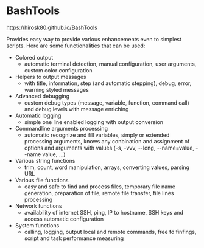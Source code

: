 # BashTools

https://hirosk80.github.io/BashTools

Provides easy way to provide various enhancements even to simplest scripts. Here are some functionalities that can be used:

* Colored output
  - automatic terminal detection, manual configuration, user arguments, custom color configuration
* Helpers to output messages
  - with title, information, step (and automatic stepping), debug, error, warning styled messages
* Advanced debugging
  - custom debug types (message, variable, function, command call) and debug levels with message enriching
* Automatic logging
  - simple one line enabled logging with output conversion
* Commandline arguments processing
  - automatic recognize and fill variables, simply or extended processing arguments, knows any conbination and assignment of options and arguments with values (-s, -vvv, --long, --name=value, --name value, ...)
* Various string functions
  - trim, count, word manipulation, arrays, converting values, parsing URL
* Various file functions
  - easy and safe to find and process files, temporary file name generation,  preparation of file, remote file transfer, file lines processing
* Network functions
  - availability of internet SSH, ping, IP to hostname, SSH keys and access automatic configuration
* System functions
  - calling, logging, output local and remote commands, free fd finfings, script and task performance measuring
